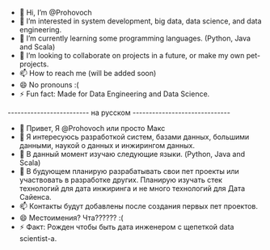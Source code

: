 - 👋 Hi, I’m @Prohovoch
- 👀 I’m interested in system development, big data, data science, and data engineering.
- 🌱 I’m currently learning some programming languages. (Python, Java and Scala)
- 💞️ I’m looking to collaborate on projects in a future, or make my own pet-projects.
- 📫 How to reach me (will be added soon)
- 😄 No pronouns :(
- ⚡ Fun fact: Made for Data Engineering and Data Science.

------------------------- на русском ------------------------------
- 👋 Привет, Я @Prohovoch или просто Макс
- 👀 Я интересуюсь разработкой систем, базами данных, большими данными, наукой о данных и инжирингом данных.
- 🌱 В данный момент изучаю следующие языки. (Python, Java and Scala)
- 💞️ В будующем планирую разрабатывать свои пет проекты или участвовать в разработке других. Планирую изучать стек технологий для дата инжиринга и не много технологий для Дата Сайенса.
- 📫 Контакты будут добавлены после создания первых пет проектов.
- 😄 Местоимения? Чта?????? :(
- ⚡ Факт: Рожден чтобы быть дата инженером с щепеткой data scientist-a.
<!---
Prohovoch/Prohovoch is a ✨ special ✨ repository because its `README.md` (this file) appears on your GitHub profile.
You can click the Preview link to take a look at your changes.
--->
